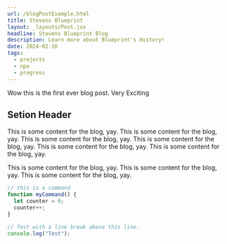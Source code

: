 ```yaml
---
url: /blogPostExample.html
title: Stevens Blueprint
layout: _layouts/Post.jsx
headline: Stevens Blueprint Blog
description: Learn more about Blueprint's History!
date: 2024-02-16
tags:
  - projects
  - npo
  - progress
---
```


Wow this is the first ever blog post. Very Exciting

## Setion Header

This is some content for the blog, yay. This is some content for the blog, yay. This is some content for the blog, yay. This is some content for the blog, yay. This is some content for the blog, yay. This is some content for the blog, yay.

This is some content for the blog, yay. This is some content for the blog, yay. This is some content for the blog, yay.

```js
// this is a command
function myCommand() {
  let counter = 0;
  counter++;
}

// Test with a line break above this line.
console.log("Test");
```
